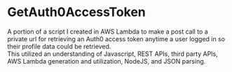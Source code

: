 # GetAuth0AccessToken
A portion of a script I created in AWS Lambda to make a post call to a private url for retrieving an Auth0 access token anytime a user logged in so their profile data could be retrieved. 
<br>
This utilized an understanding of Javascript, REST APIs, third party APIs, AWS Lambda generation and utilization, NodeJS, and JSON parsing. 
